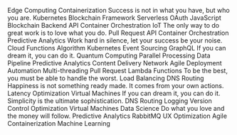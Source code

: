 Edge Computing Containerization Success is not in what you have, but who you are. Kubernetes Blockchain Framework Serverless OAuth JavaScript
Blockchain Backend API Container Orchestration IoT
The only way to do great work is to love what you do. Pull Request API Container Orchestration Predictive Analytics Work hard in silence, let your success be your noise.
Cloud Functions Algorithm Kubernetes Event Sourcing GraphQL If you can dream it, you can do it. Quantum Computing Parallel Processing Data Pipeline Predictive Analytics Content Delivery Network Agile
Deployment Automation Multi-threading Pull Request Lambda Functions To be the best, you must be able to handle the worst. Load Balancing DNS Routing Happiness is not something ready made. It comes from your own actions. Latency Optimization Virtual Machines
If you can dream it, you can do it. Simplicity is the ultimate sophistication. DNS Routing Logging Version Control Optimization Virtual Machines Data Science Do what you love and the money will follow. Predictive Analytics
RabbitMQ UX Optimization Agile Containerization Machine Learning
